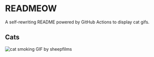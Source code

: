 # READMEOW

A self-rewriting README powered by GitHub Actions to display cat gifs.

## Cats

![cat smoking GIF by sheepfilms](https://media1.giphy.com/media/l0ExdMHUDKteztyfe/200.gif?cid=9acd02da7mu0wp4d1jg2d0p264okveu8s4sbhycmu4mgzguf&ep=v1_gifs_search&rid=200.gif&ct=g)

